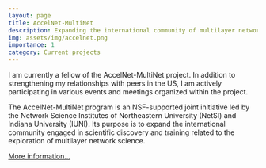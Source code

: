 ```yaml
---
layout: page
title: AccelNet-MultiNet
description: Expanding the international community of multilayer network science
img: assets/img/accelnet.png
importance: 1
category: Current projects
---
```


I am currently a fellow of the AccelNet-MultiNet project. In addition to strengthening my relationships with peers in the US, I am actively participating in various events and meetings organized within the project.

The AccelNet-MultiNet program is an NSF-supported joint initiative led by the Network Science Institutes of Northeastern University (NetSI) and Indiana University (IUNI). Its purpose is to expand the international community engaged in scientific discovery and training related to the exploration of multilayer network science.

[More information...](https://www.accelnet-multinet.org/)
